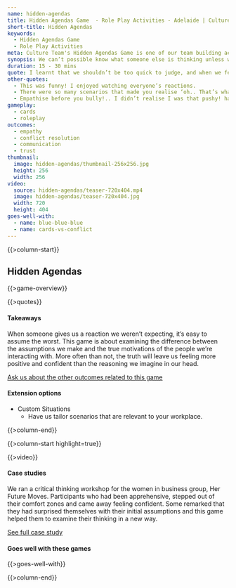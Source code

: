```yaml
---
name: hidden-agendas
title: Hidden Agendas Game  - Role Play Activities - Adelaide | Culture Team
short-title: Hidden Agendas
keywords:
  - Hidden Agendas Game
  - Role Play Activities
meta: Culture Team's Hidden Agendas Game is one of our team building activities with cards & incorporates role play activities that ensure a fun experience for all.
synopsis: We can’t possible know what someone else is thinking unless we talk to them about it - but that’s not always possible.
duration: 15 - 30 mins
quote: I learnt that we shouldn’t be too quick to judge, and when we feel like something is wrong or off, we should ask instead of assuming.
other-quotes:
  - This was funny! I enjoyed watching everyone’s reactions.
  - There were so many scenarios that made you realise ‘oh.. That’s what they’re going through!’ So, the first thing is to listen to them.
  - Empathise before you bully!.. I didn’t realise I was that pushy! hahaha
gameplay: 
  - cards
  - roleplay
outcomes:
  - empathy
  - conflict resolution
  - communication
  - trust
thumbnail: 
  image: hidden-agendas/thumbnail-256x256.jpg
  height: 256
  width: 256
video:
  source: hidden-agendas/teaser-720x404.mp4
  image: hidden-agendas/teaser-720x404.jpg
  width: 720
  height: 404
goes-well-with:
  - name: blue-blue-blue
  - name: cards-vs-conflict
---
```

{{>column-start}}

## Hidden Agendas

{{>game-overview}}

{{>quotes}}

#### Takeaways

When someone gives us a reaction we weren’t expecting, it’s easy to assume the worst. This game is about examining the difference between the assumptions we make and the true motivations of the people we’re interacting with. More often than not, the truth will leave us feeling more positive and confident than the reasoning we imagine in our head.

[Ask us about the other outcomes related to this game](#)

#### Extension options

* Custom Situations
  * Have us tailor scenarios that are relevant to your workplace.

{{>column-end}}

{{>column-start highlight=true}}

{{>video}}

#### Case studies

We ran a critical thinking workshop for the women in business group, Her Future Moves. Participants who had been apprehensive, stepped out of their comfort zones and came away feeling confident. Some remarked that they had surprised themselves with their initial assumptions and this game helped them to examine their thinking in a new way.

[See full case study](#)

#### Goes well with these games

{{>goes-well-with}}

{{>column-end}}
